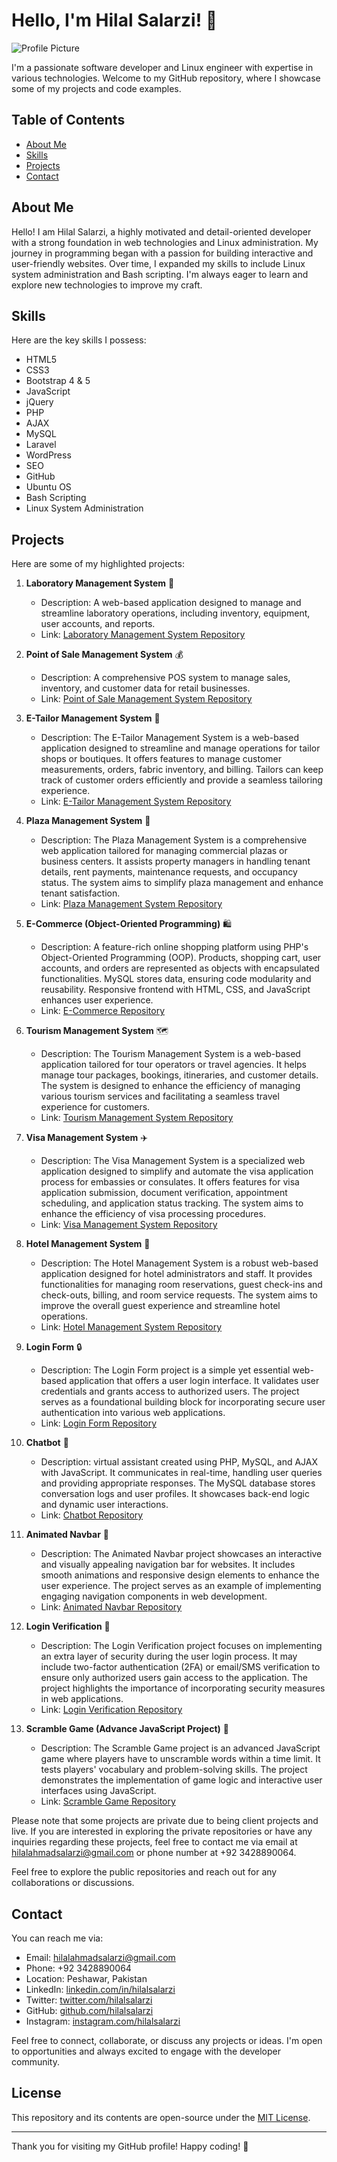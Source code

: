 # Hello, I'm Hilal Salarzi! 👋

![Profile Picture](profile_picture.jpg) <!-- You can add your profile picture here -->

I'm a passionate software developer and Linux engineer with expertise in various technologies. Welcome to my GitHub repository, where I showcase some of my projects and code examples.

## Table of Contents

- [About Me](#about-me)
- [Skills](#skills)
- [Projects](#projects)
- [Contact](#contact)

## About Me

Hello! I am Hilal Salarzi, a highly motivated and detail-oriented developer with a strong foundation in web technologies and Linux administration. My journey in programming began with a passion for building interactive and user-friendly websites. Over time, I expanded my skills to include Linux system administration and Bash scripting. I'm always eager to learn and explore new technologies to improve my craft.

## Skills

Here are the key skills I possess:

- HTML5
- CSS3
- Bootstrap 4 & 5
- JavaScript
- jQuery
- PHP
- AJAX
- MySQL
- Laravel
- WordPress
- SEO
- GitHub
- Ubuntu OS
- Bash Scripting
- Linux System Administration

## Projects

Here are some of my highlighted projects:

1. **Laboratory Management System** 💼
   - Description: A web-based application designed to manage and streamline laboratory operations, including inventory, equipment, user accounts, and reports.
   - Link: [Laboratory Management System Repository](https://github.com/hilalsalarzi/full_updated_lab)

2. **Point of Sale Management System** 💰
   - Description: A comprehensive POS system to manage sales, inventory, and customer data for retail businesses.
   - Link: [Point of Sale Management System Repository](https://github.com/hilalsalarzi/pos)

3. **E-Tailor Management System** 👕
   - Description: The E-Tailor Management System is a web-based application designed to streamline and manage operations for tailor shops or boutiques. It offers features to manage customer measurements, orders, fabric inventory, and billing. Tailors can keep track of customer orders efficiently and provide a seamless tailoring experience.
   - Link: [E-Tailor Management System Repository](https://github.com/hilalsalarzi/tailor)

4. **Plaza Management System** 🏢
   - Description: The Plaza Management System is a comprehensive web application tailored for managing commercial plazas or business centers. It assists property managers in handling tenant details, rent payments, maintenance requests, and occupancy status. The system aims to simplify plaza management and enhance tenant satisfaction.
   - Link: [Plaza Management System Repository](https://github.com/hilalsalarzi/plaza)

5. **E-Commerce (Object-Oriented Programming)** 🛍️
   - Description: A feature-rich online shopping platform using PHP's Object-Oriented Programming (OOP). Products, shopping cart, user accounts, and orders are represented as objects with encapsulated functionalities. MySQL stores data, ensuring code modularity and reusability. Responsive frontend with HTML, CSS, and JavaScript enhances user experience.
   - Link: [E-Commerce Repository](https://github.com/hilalsalarzi/E-commerce)

6. **Tourism Management System** 🗺️
   - Description: The Tourism Management System is a web-based application tailored for tour operators or travel agencies. It helps manage tour packages, bookings, itineraries, and customer details. The system is designed to enhance the efficiency of managing various tourism services and facilitating a seamless travel experience for customers.
   - Link: [Tourism Management System Repository](https://github.com/hilalsalarzi/picnic_spot)

7. **Visa Management System** ✈️
   - Description: The Visa Management System is a specialized web application designed to simplify and automate the visa application process for embassies or consulates. It offers features for visa application submission, document verification, appointment scheduling, and application status tracking. The system aims to enhance the efficiency of visa processing procedures.
   - Link: [Visa Management System Repository](https://github.com/hilalsalarzi/visa)

8. **Hotel Management System** 🏨
   - Description: The Hotel Management System is a robust web-based application designed for hotel administrators and staff. It provides functionalities for managing room reservations, guest check-ins and check-outs, billing, and room service requests. The system aims to improve the overall guest experience and streamline hotel operations.
   - Link: [Hotel Management System Repository](https://github.com/hilalsalarzi/hotel-management)

9. **Login Form** 🔒
   - Description: The Login Form project is a simple yet essential web-based application that offers a user login interface. It validates user credentials and grants access to authorized users. The project serves as a foundational building block for incorporating secure user authentication into various web applications.
   - Link: [Login Form Repository](https://github.com/hilalsalarzi/login_form)

10. **Chatbot** 🤖
    - Description:  virtual assistant created using PHP, MySQL, and AJAX with JavaScript. It communicates in real-time, handling user queries and providing appropriate responses. The MySQL database stores conversation logs and user profiles. It showcases back-end logic and dynamic user interactions.
    - Link: [Chatbot Repository](https://github.com/hilalsalarzi/chatbot)

11. **Animated Navbar** 🚀
    - Description: The Animated Navbar project showcases an interactive and visually appealing navigation bar for websites. It includes smooth animations and responsive design elements to enhance the user experience. The project serves as an example of implementing engaging navigation components in web development.
    - Link: [Animated Navbar Repository](https://github.com/hilalsalarzi/animated_navbar)

12. **Login Verification** 🔐
    - Description:  The Login Verification project focuses on implementing an extra layer of security during the user login process. It may include two-factor authentication (2FA) or email/SMS verification to ensure only authorized users gain access to the application. The project highlights the importance of incorporating security measures in web applications.
    - Link: [Login Verification Repository](https://github.com/hilalsalarzi/tailor)

13. **Scramble Game (Advance JavaScript Project)** 🎲
    - Description: The Scramble Game project is an advanced JavaScript game where players have to unscramble words within a time limit. It tests players' vocabulary and problem-solving skills. The project demonstrates the implementation of game logic and interactive user interfaces using JavaScript.
    - Link: [Scramble Game Repository](https://github.com/hilalsalarzi/Scramble-Game-Advance-Javascript-Project)

Please note that some projects are private due to being client projects and live. If you are interested in exploring the private repositories or have any inquiries regarding these projects, feel free to contact me via email at hilalahmadsalarzi@gmail.com or phone number at +92 3428890064.

Feel free to explore the public repositories and reach out for any collaborations or discussions.


## Contact

You can reach me via:

- Email: hilalahmadsalarzi@gmail.com
- Phone: +92 3428890064
- Location: Peshawar, Pakistan
- LinkedIn: [linkedin.com/in/hilalsalarzi](https://www.linkedin.com/in/hilalsalarzi)
- Twitter: [twitter.com/hilalsalarzi](https://twitter.com/hilalsalarzi)
- GitHub: [github.com/hilalsalarzi](https://github.com/hilalsalarzi)
- Instagram: [instagram.com/hilalsalarzi](https://www.instagram.com/hilalsalarzi/)

Feel free to connect, collaborate, or discuss any projects or ideas. I'm open to opportunities and always excited to engage with the developer community.

## License

This repository and its contents are open-source under the [MIT License](LICENSE).

---

Thank you for visiting my GitHub profile! Happy coding! 🚀
